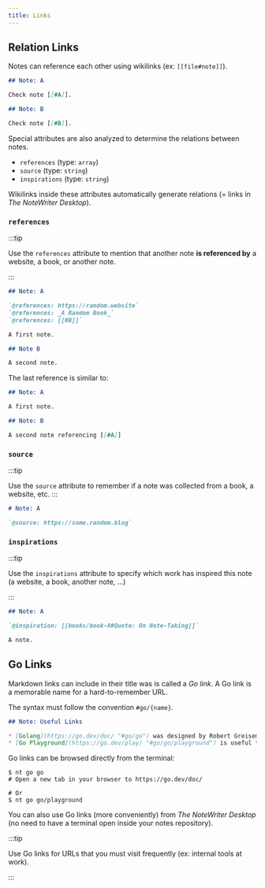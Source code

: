 ```yaml
---
title: Links
---
```


## Relation Links

Notes can reference each other using wikilinks (ex: `[[file#note]]`).

```md
## Note: A

Check note [[#A]].

## Note: B

Check note [[#B]].
```

Special attributes are also analyzed to determine the relations between notes.

* `references` (type: `array`)
* `source` (type: `string`)
* `inspirations` (type: `string`)

Wikilinks inside these attributes automatically generate relations (= links in _The NoteWriter Desktop_).

### `references`

:::tip

Use the `references` attribute to mention that another note **is referenced by** a website, a book, or another note.

:::

```md
## Note: A

`@references: https://random.website`
`@references: _A Random Book_`
`@references: [[#B]]`

A first note.

## Note B

A second note.
```

The last reference is similar to:

```md
## Note: A

A first note.

## Note: B

A second note referencing [[#A]]
```

### `source`

:::tip

Use the `source` attribute to remember if a note was collected from a book, a website, etc.
:::

```md
# Note: A

`@source: https://some.random.blog`
```

### `inspirations`

:::tip

Use the `inspirations` attribute to specify which work has inspired this note (a website, a book, another note, ...)

:::

```md
## Note: A

`@inspiration: [[books/book-A#Quote: On Note-Taking]]`

A note.
```

## Go Links

Markdown links can include in their title was is called a _Go link_. A Go link is a memorable name for a hard-to-remember URL.

The syntax must follow the convention `#go/{name}`.

```md title:go.md
## Note: Useful Links

* [Golang](https://go.dev/doc/ "#go/go") was designed by Robert Greisemer, Rob Pike, and Ken Thompson at Google in 2007.
* [Go Playground](https://go.dev/play/ "#go/go/playground") is useful to share snippets.
```

Go links can be browsed directly from the terminal:

```shell
$ nt go go
# Open a new tab in your browser to https://go.dev/doc/

# Or
$ nt go go/playground
```

You can also use Go links (more conveniently) from _The NoteWriter Desktop_ (no need to have a terminal open inside your notes repository).


:::tip

Use Go links for URLs that you must visit frequently (ex: internal tools at work).

:::

